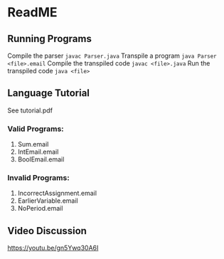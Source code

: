 # ReadME

## Running Programs

Compile the parser `javac Parser.java`
Transpile a program `java Parser <file>.email`
Compile the transpiled code `javac <file>.java`
Run the transpiled code `java <file>`

## Language Tutorial

See tutorial.pdf

### Valid Programs:

1. Sum.email
2. IntEmail.email
3. BoolEmail.email

### Invalid Programs:
1. IncorrectAssignment.email
2. EarlierVariable.email
3. NoPeriod.email

## Video Discussion
https://youtu.be/gn5Ywq30A6I
